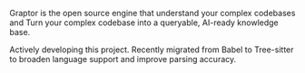 Graptor is the open source engine that understand your complex codebases and Turn your complex codebase into a queryable, AI-ready knowledge base.

Actively developing this project. Recently migrated from Babel to Tree-sitter to broaden language support and improve parsing accuracy.